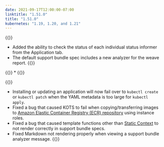 ```yaml
---
date: 2021-09-17T12:00:00-07:00
linktitle: "1.51.0"
title: "1.51.0"
kubernetes: "1.19, 1.20, and 1.21"
---
```


{{<features>}}
 * Added the ability to check the status of each individual status informer from the Application tab.
 * The default support bundle spec includes a new analyzer for the weave report.
{{</features>}}

{{<changes>}}
 * 
{{</changes>}}

{{<fixes>}}
 * Installing or updating an application will now fail over to `kubectl create` or `kubectl patch` when the YAML metadata is too large for `kubectl apply`.
 * Fixed a bug that caused KOTS to fail when copying/transferring images to [Amazon Elastic Container Registry (ECR) repository](/kotsadm/registries/self-hosted-registry/#docker-registry) using instance roles.
 * Fixed a bug that caused template functions other than [Static Context](https://kots.io/reference/template-functions/static-context/) to not render correctly in support bundle specs.
 * Fixed Markdown not rendering properly when viewing a support bundle analyzer message.
{{</fixes>}}
